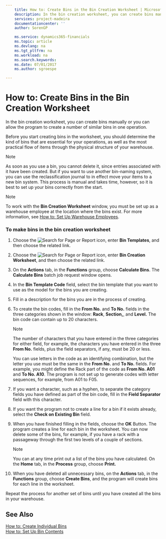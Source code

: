 ```yaml
---
    title: How to: Create Bins in the Bin Creation Worksheet | Microsoft Docs
    description: In the bin creation worksheet, you can create bins manually or you can allow the program to create a number of similar bins in one operation.
    services: project-madeira
    documentationcenter: ''
    author: SorenGP

    ms.service: dynamics365-financials
    ms.topic: article
    ms.devlang: na
    ms.tgt_pltfrm: na
    ms.workload: na
    ms.search.keywords:
    ms.date: 07/01/2017
    ms.author: sgroespe

---
```

# How to: Create Bins in the Bin Creation Worksheet
In the bin creation worksheet, you can create bins manually or you can allow the program to create a number of similar bins in one operation.  
  
 Before you start creating bins in the worksheet, you should determine the kind of bins that are essential for your operations, as well as the most practical flow of items through the physical structure of your warehouse.  
  
> [!NOTE]  
>  As soon as you use a bin, you cannot delete it, since entries associated with it have been created. But if you want to use another bin-naming system, you can use the reclassification journal to in effect move your items to a new bin system. This process is manual and takes time, however, so it is best to set up your bins correctly from the start.  
  
> [!NOTE]  
>  To work with the **Bin Creation Worksheet** window, you must be set up as a warehouse employee at the location where the bins exist. For more information, see [How to: Set Up Warehouse Employees](../how-to-set-up-warehouse-employees.md).  
  
### To make bins in the bin creation worksheet  
  
1.  Choose the ![Search for Page or Report](media/ui-search/search_small.png "Search for Page or Report icon") icon, enter **Bin Templates**, and then choose the related link.  
  
2.  Choose the ![Search for Page or Report](media/ui-search/search_small.png "Search for Page or Report icon") icon, enter **Bin Creation Worksheet**, and then choose the related link.  
  
3.  On the **Actions** tab, in the **Functions** group, choose **Calculate Bins**. The **Calculate Bins** batch job request window opens.  
  
4.  In the **Bin Template Code** field, select the bin template that you want to use as the model for the bins you are creating.  
  
5.  Fill in a description for the bins you are in the process of creating.  
  
6.  To create the bin codes, fill in the **From No.** and **To No.** fields in the three categories shown in the window: **Rack**, **Section,**, and **Level.** The bin code can contain up to 20 characters.  
  
    > [!NOTE]  
    >  The number of characters that you have entered in the three categories for either field, for example, the characters you have entered in the three **From No.** fields, plus the field separators, if any, must be 20 or less.  
  
     You can use letters in the code as an identifying combination, but the letter you use must be the same in the **From No.** and **To No.** fields. For example, you might define the Rack part of the code as **From No. A01** and **To No. A10**. The program is not set up to generate codes with letter sequences, for example, from A01 to F05.  
  
7.  If you want a character, such as a hyphen, to separate the category fields you have defined as part of the bin code, fill in the **Field Separator** field with this character.  
  
8.  If you want the program not to create a line for a bin if it exists already, select the **Check on Existing Bin** field.  
  
9. When you have finished filling in the fields, choose the **OK** Button. The program creates a line for each bin in the worksheet. You can now delete some of the bins, for example, if you have a rack with a passageway through the first two levels of a couple of sections.  
  
    > [!NOTE]  
    >  You can at any time print out a list of the bins you have calculated. On the **Home** tab, in the **Process** group, choose **Print.**  
  
10. When you have deleted all unnecessary bins, on the **Actions** tab, in the **Functions** group, choose **Create Bins**, and the program will create bins for each line in the worksheet.  
  
 Repeat the process for another set of bins until you have created all the bins in your warehouse.  
  
## See Also  
 [How to: Create Individual Bins](../how-to-create-individual-bins.md)   
 [How to: Set Up Bin Contents](../how-to-set-up-bin-contents.md)